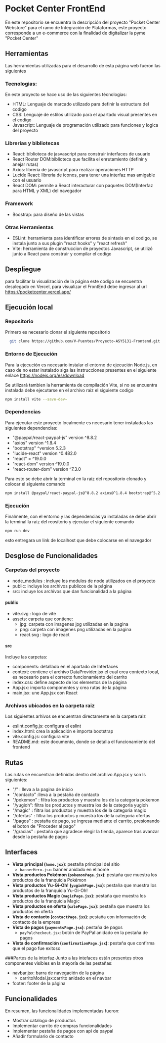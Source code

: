 
# Pocket Center FrontEnd

En este repositorio se encuentra la descripción del proyecto "Pocket Center Webstore" para el ramo de Integración de Plataformas, este proyecto corresponde a un e-commerce con la finalidad de digitalizar la pyme "Pocket Center"

## Herramientas

Las herramientas utilizadas para el desarrollo de esta página web fueron las siguientes

### Tecnologias:
En este proyecto se hace uso de las siguientes técnologias:
- HTML: Lenguaje de marcado utilizado para definir la estructura del codigo
- CSS: Lenguaje de estilos utilizado para el apartado visual presentes en el codigo
- Javascript: Lenguaje de programación utilizado para funciones y logica del proyecto

### Librerias y bibliotecas
- React: biblioteca de jasvascript para construir interfaces de usuario
- React Router DOM:biblioteca que facilita el enrutamiento (definir y anejar rutas)
- Axios: libreria de javascript para realizar operaciones HTTP
- Lucide React: libreria de iconos, para tener una interfaz mas amigable con el usuario
- React DOM: permite a React interacturar con paquetes DOM(Interfaz para HTML y XML) del navegador

### Framework
- Boostrap: para diseño de las vistas

### Otras Herramientas
- ESLint: herramienta para identificar errores de sintaxis en el codigo, se instala junto a sus plugin "react hooks" y "react refresh"
- Vite: herramienta de construccion de proyectos Javascript, se utilizó junto a React para construir y compilar el codigo
## Despliegue
para facilitar la visualización de la página este codigo se encuentra desplegado en Vercel, para visualizar el FrontEnd debe ingresar al url https://pocketcenter.vercel.app/

## Ejecución local
### Repositorio
Primero es necesario clonar el siguiente repositorio

```bash
  git clone https://github.com/V-Puentes/Proyecto-ASY5131-Frontend.git
```

### Entorno de Ejecución
Para la ejecución es necesario instalar el entorno de ejecución Node.js, en caso de no estar instalado siga las instrucciones presentes en el siguiente enlace https://nodejs.org/es/download

Se utilizará tambien la herramienta de compilación Vite, si no se encuentra instalada debe ejecutarse en el archivo raiz el siguiente codigo

```bash
npm install vite --save-dev~
```

### Dependencias
Para ejecutar este proyecto localmente es necesario tener instaladas las siguientes dependencias:

- "@paypal/react-paypal-js" version ^8.8.2
- "axios" version ^1.8.4
- "bootstrap" ^version 5.2.3
- "lucide-react" version ^0.482.0
- "react" = ^19.0.0
- "react-dom" version ^19.0.0
- "react-router-dom" version ^7.3.0

Para esto se debe abrir la terminal en la raiz del repositorio clonado y colocar el siguiente comando
```bash
npm install @paypal/react-paypal-js@^8.8.2 axios@^1.8.4 bootstrap@^5.2.3 lucide-react@^0.482.0 react@^19.0.0 react-dom@^19.0.0 react-router-dom@^7.3.0

```
### Ejecución

Finalmente, con el entorno y las dependencias ya instaladas se debe abrir la terminal la raiz del reositorio y ejecutar el siguiente comando

```bash
npm run dev
```
esto entregara un link de localhost que debe colocarse en el navegador

## Desglose de Funcionalidades

### Carpetas del proyecto
- node_modules : incluye los modulos de node utilizados en el proyecto
- public: incluye los archivos publicos de la página
- src: incluye los archivos que dan funcionalidad a la página

#### public
- vite.svg : logo de vite
- assets: carpeta que contiene:
    - jpg: carpeta con imagenes jpg utilizadas en la pagina
    - png: carpeta con imagenes png utilizadas en la pagina
    - react.svg : logo de react

#### src
Incluye las carpetas:
- components: detallado en el apartado de Interfaces
- context: contiene el archivo DataProvider.jsx el cual crea contexto local, es necesario para el correcto funcionamiento del carrito
- index.css: define aspecto de los elementos de la página
- App.jsx: importa componentes y crea rutas de la página
- main.jsx: une App.jsx con React

### Archivos ubicados en la carpeta raiz
Los siguientes arhivos se encuentran directamente en la carpeta raiz
- eslint.config.js: configura el eslint
- index.html: crea la aplicación e importa bootstrap
- vite.config.js: configura vite
- README.md: este documento, donde se detalla el funcionamiento del frontend


## Rutas
Las rutas se encuentran definidas dentro del archivo App.jsx y son ls siguientes:
- "/" : lleva a la pagina de inicio
- "/contacto" :lleva a la pestaña de contacto
- "/pokemon" : filtra los productos y muestra los de la categoria pokemon
- "/yugioh": filtra los productos y muestra los de la categoria yugioh
- "/magic" : filtra los productos y muestra los de la categoria magic
- "/ofertas" : filtra los productos y muestra los de la categoria ofertas
- "/pagos" : pestaña de pago, se ingresa mediante el carrito, presionando el boton de "Proceder al pago"
- "/gracias" : pestaña que agradece elegir la tienda, aparece tras avanzar desde la pestaña de pagos
## Interfaces
- **Vista principal (`home.jsx`)**: pestaña principal del sitio
  - `bannerHero.jsx`: banner anidado en el home
- **Vista productos Pokémon (`pokemonPage.jsx`)**: pestaña que muestra los productos de la franquicia Pokémon
- **Vista productos Yu-Gi-Oh! (`yugiohPage.jsx`)**: pestaña que muestra los productos de la franquicia Yu-Gi-Oh!
- **Vista productos Magic (`magicPage.jsx`)**: pestaña que muestra los productos de la franquicia Magic
- **Vista productos en oferta (`salePage.jsx`)**: pestaña que muestra los productos en oferta
- **Vista de contacto (`contactPage.jsx`)**: pestaña con información de contacto de la empresa
- **Vista de pagos (`paymentsPage.jsx`)**: pestaña de pagos
  - `payPalcheckout.jsx`: botón de PayPal anidado en la pestaña de pagos
- **Vista de confirmación (`confirmationPage.jsx`)**: pestaña que confirma que el pago fue exitoso

###Partes de la interfaz
Junto a las intefaces están presentes otros componentes visibles en la mayoría de las pestañas:
- navbar.jsx: barra de navegación de la página
    - carritoModal.jsx:carrito anidado en el navbar
- footer: footer de la página


## Funcionalidades

En resumen, las funcionalidades implementadas fueron:

- Mostrar catalogo de productos
- Implementar carrito de compras funcionalidades
- Implementar pestaña de pagos con api de paypal
- Añadir formulario de contacto
